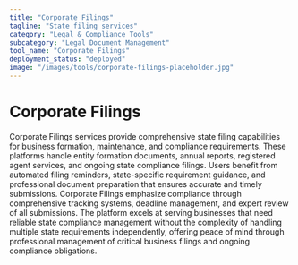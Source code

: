 ```yaml
---
title: "Corporate Filings"
tagline: "State filing services"
category: "Legal & Compliance Tools"
subcategory: "Legal Document Management"
tool_name: "Corporate Filings"
deployment_status: "deployed"
image: "/images/tools/corporate-filings-placeholder.jpg"
---
```


# Corporate Filings

Corporate Filings services provide comprehensive state filing capabilities for business formation, maintenance, and compliance requirements. These platforms handle entity formation documents, annual reports, registered agent services, and ongoing state compliance filings. Users benefit from automated filing reminders, state-specific requirement guidance, and professional document preparation that ensures accurate and timely submissions. Corporate Filings emphasize compliance through comprehensive tracking systems, deadline management, and expert review of all submissions. The platform excels at serving businesses that need reliable state compliance management without the complexity of handling multiple state requirements independently, offering peace of mind through professional management of critical business filings and ongoing compliance obligations.
